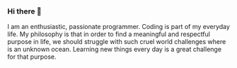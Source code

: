 ### Hi there 👋
I am an enthusiastic, passionate programmer. Coding is part of my everyday life. My philosophy is that in order to find a meaningful and respectful purpose in life, we should struggle with such cruel world challenges where is an unknown ocean. Learning new things every day is a great challenge for that purpose.
<!--
**Muttalip7402/Muttalip7402** is a ✨ _special_ ✨ repository because its `README.md` (this file) appears on your GitHub profile.

Here are some ideas to get you started:

- 🔭 I’m currently working on ...
- 🌱 I’m currently learning ...
- 👯 I’m looking to collaborate on ...
- 🤔 I’m looking for help with ...
- 💬 Ask me about ...
- 📫 How to reach me: ...
- 😄 Pronouns: ...
- ⚡ Fun fact: ...
-->
